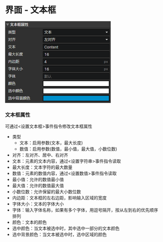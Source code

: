 # 界面 - 文本框

![](img/ui-textbox-1.png)

### 文本框属性

可通过<设置文本框>事件指令修改文本框属性

- 类型
  - 文本：启用参数(文本，最大长度)
  - 数值：启用参数(数值，最小值，最大值，小数位数)
- 对齐：左对齐、居中、右对齐
- 文本：元素的文本内容，通过<设置字符串>事件指令读取
- 最大长度：文本字符的最大数量
- 数值：元素的数值内容，通过<设置数值>事件指令读取
- 最小值：允许的数值最小值
- 最大值：允许的数值最大值
- 小数位数：允许保留的最大小数位数
- 内边距：文本框的左右边距，影响输入区域的宽度
- 字体大小：文本的字体大小
- 字体：输入字体名称，如果有多个字体，用逗号隔开，按从左到右的优先顺序排列
- 颜色：文本的颜色
- 选中颜色：当文本被选中时，其中选中一部分的文本颜色
- 选中背景颜色：当文本被选中时，选中区域的颜色
